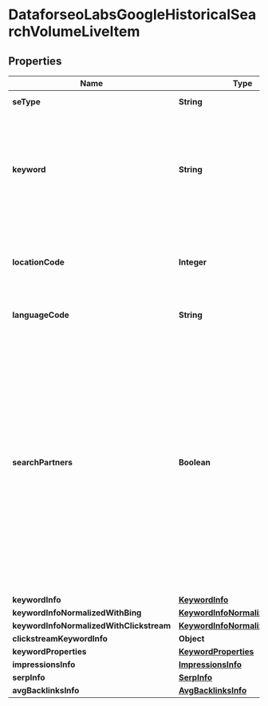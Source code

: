

# DataforseoLabsGoogleHistoricalSearchVolumeLiveItem


## Properties

| Name | Type | Description | Notes |
|------------ | ------------- | ------------- | -------------|
|**seType** | **String** | search engine type |  [optional] |
|**keyword** | **String** | keyword keyword is returned with decoded %## (plus symbol ‘+’ will be decoded to a space character) |  [optional] |
|**locationCode** | **Integer** | location code in a POST array if there is no data, then the value is null |  [optional] |
|**languageCode** | **String** | language code in a POST array |  [optional] |
|**searchPartners** | **Boolean** | indicates data for Google and partner sites if true, the results are returned for owned, operated, and syndicated networks across Google and partner sites that host Google search; if false, the results are returned for Google search sites only |  [optional] |
|**keywordInfo** | [**KeywordInfo**](KeywordInfo.md) |  |  [optional] |
|**keywordInfoNormalizedWithBing** | [**KeywordInfoNormalizedWithInfo**](KeywordInfoNormalizedWithInfo.md) |  |  [optional] |
|**keywordInfoNormalizedWithClickstream** | [**KeywordInfoNormalizedWithInfo**](KeywordInfoNormalizedWithInfo.md) |  |  [optional] |
|**clickstreamKeywordInfo** | **Object** |  |  [optional] |
|**keywordProperties** | [**KeywordProperties**](KeywordProperties.md) |  |  [optional] |
|**impressionsInfo** | [**ImpressionsInfo**](ImpressionsInfo.md) |  |  [optional] |
|**serpInfo** | [**SerpInfo**](SerpInfo.md) |  |  [optional] |
|**avgBacklinksInfo** | [**AvgBacklinksInfo**](AvgBacklinksInfo.md) |  |  [optional] |




